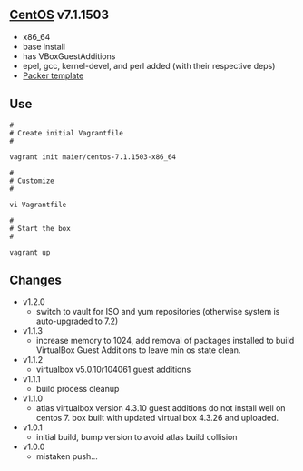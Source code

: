 ## [CentOS](http://centos.org) v7.1.1503

* x86_64
* base install
* has VBoxGuestAdditions
* epel, gcc, kernel-devel, and perl added (with their respective deps)
* [Packer template](https://github.com/maier/packer-templates/)

## Use

```
#
# Create initial Vagrantfile
#

vagrant init maier/centos-7.1.1503-x86_64

#
# Customize
#

vi Vagrantfile

#
# Start the box
#

vagrant up
```


## Changes

* v1.2.0
    * switch to vault for ISO and yum repositories (otherwise system is auto-upgraded to 7.2)
* v1.1.3
    * increase memory to 1024, add removal of packages installed to build VirtualBox Guest Additions to leave min os state clean.
* v1.1.2
    * virtualbox v5.0.10r104061 guest additions 
* v1.1.1
    * build process cleanup
* v1.1.0
    * atlas virtualbox version 4.3.10 guest additions do not install well on centos 7. box built with updated virtual box 4.3.26 and uploaded.
* v1.0.1
    * initial build, bump version to avoid atlas build collision
* v1.0.0
    * mistaken push...
